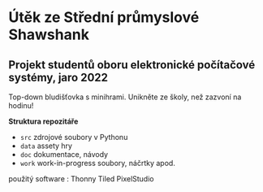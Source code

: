 # Útěk ze Střední průmyslové Shawshank

## Projekt studentů oboru elektronické počítačové systémy, jaro 2022

Top-down bludišťovka s minihrami. Unikněte ze školy, než zazvoní na hodinu!

**Struktura repozitáře**
- `src` zdrojové soubory v Pythonu
- `data` assety hry
- `doc` dokumentace, návody
- `work` work-in-progress soubory, náčrtky apod.

použitý software : Thonny
		   Tiled
		   PixelStudio

